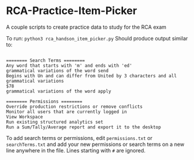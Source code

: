 # RCA-Practice-Item-Picker

A couple scripts to create practice data to study for the RCA exam

To run:
```python3 rca_handson_item_picker.py```
Should produce output similar to:
```

======== Search Terms ========
Any word that starts with 'm' and ends with 'ed'
grammatical variations of the word send
Begins with Un and can differ from United by 3 characters and all grammatical variations
$78
grammatical variations of the word apply

======== Permissions ========
Override production restrictions or remove conflicts
Monitor all users that are currently logged in
View Workspace
Run existing structured analytics set
Run a Sum/Tally/Average report and export it to the desktop
```

To add search terms or permissions, edit `permissions.txt` or `searchTerms.txt` and add your new permissions or search terms on a new line anywhere in the file. Lines starting with `#` are ignored.
